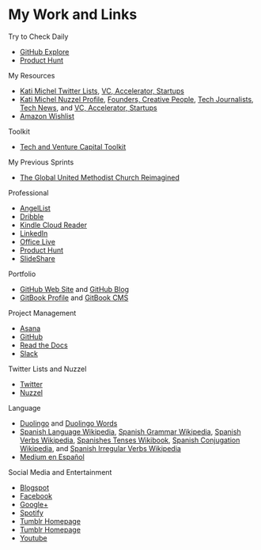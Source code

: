 # My Work and Links

Try to Check Daily
*   [GitHub Explore](https://github.com/explore)
*   [Product Hunt](https://www.producthunt.com)

My Resources
*   [Kati Michel Twitter Lists](https://twitter.com/KatiMichel/lists), [VC, Accelerator, Startups](https://twitter.com/KatiMichel/lists/vc-accelerator-startups/members)
*   [Kati Michel Nuzzel Profile](http://nuzzel.com/KatiMichel), [Founders, Creative People](http://nuzzel.com/KatiMichel/founders-creative-people), [Tech Journalists](http://nuzzel.com/katimichel/tech-journalists), [Tech News](http://nuzzel.com/katimichel/tech-news), and [VC, Accelerator, Startups](http://nuzzel.com/katimichel/vc-accelerator-startups)
*   [Amazon Wishlist](http://www.amazon.com/gp/registry/wishlist)

Toolkit
* [Tech and Venture Capital Toolkit](https://github.com/KatherineMichel/tech-and-venture-capital-toolkit)

My Previous Sprints
* [The Global United Methodist Church Reimagined](https://www.gitbook.com/book/katherinemichel/the-global-united-methodist-church-reimagined/details)

Professional
*   [AngelList](https://angel.co/katimichel)
*   [Dribble](https://dribbble.com/KatherineMichel)
*   [Kindle Cloud Reader](https://read.amazon.com)
*   [LinkedIn](http://www.linkedin.com/in/katherinemichel)
*   [Office Live](https://office.live.com)
*   [Product Hunt](http://www.producthunt.com/katimichel)
*   [SlideShare](http://www.slideshare.net/KatiMichel)

Portfolio
*   [GitHub Web Site](http://katherinemichel.github.io) and [GitHub Blog](http://katherinemichel.github.io/blog) 
*   [GitBook Profile](http://katherinemichel.gitbooks.io) and [GitBook CMS](https://www.gitbook.com/book/katherinemichel)

Project Management
*   [Asana](https://app.asana.com/0/31099737955561/31099737955561)
*   [GitHub](https://github.com/KatherineMichel) 
*   [Read the Docs](https://readthedocs.org/profiles/KatherineMichel)
*   [Slack](https://katherinemichel.slack.com)

Twitter Lists and Nuzzel
*   [Twitter](https://twitter.com/KatiMichel)
*   [Nuzzel](nuzzel.com/KatiMichel)

Language
*   [Duolingo](https://www.duolingo.com/KatherineMichel) and [Duolingo Words](https://www.duolingo.com/words)
*   [Spanish Language Wikipedia](https://en.wikipedia.org/wiki/Spanish_language), [Spanish Grammar Wikipedia](https://en.wikipedia.org/wiki/Spanish_grammar), [Spanish Verbs Wikipedia](https://en.wikipedia.org/wiki/Spanish_verbs), [Spanishes Tenses Wikibook](https://en.wikibooks.org/wiki/Spanish/Tenses), [Spanish Conjugation Wikipedia](https://en.wikipedia.org/wiki/Spanish_conjugation), and [Spanish Irregular Verbs Wikipedia](https://en.wikipedia.org/wiki/Spanish_irregular_verbs)
*   [Medium en Español](https://medium.com/espanol)

Social Media and Entertainment
*   [Blogspot](http://katherinemichel.blogspot.co.uk) 
*   [Facebook](https://facebook.com/katherine.michel.5) 
*   [Google+](https://plus.google.com/u/0/112490330070859885485)
*   [Spotify](http://open.spotify.com/user/1111062770) 
*   [Tumblr Homepage](http://katimichel.tumblr.com) 
*   [Tumblr Homepage](http://katherineeileenmichel.tumblr.com)
*   [Youtube](http://www.youtube.com/user/KatiEileen1)

